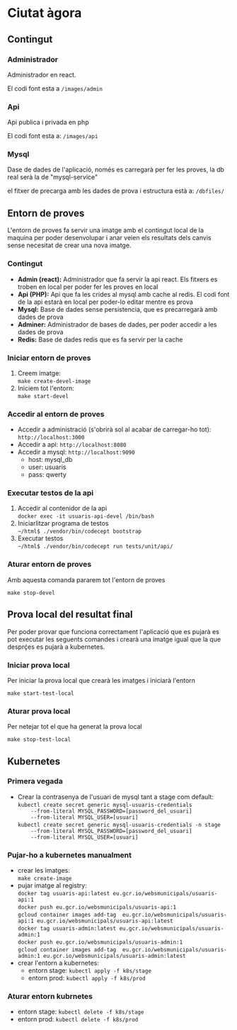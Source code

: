 # Ciutat àgora

<h2>Contingut</h2>

<h3>Administrador</h3>
    <p>Administrador en react.</p>
    <p>El codi font esta a <code>/images/admin</code></p>

<h3>Api</h3>
    <p>Api publica i privada en php</p>
    <p>El codi font esta a:  <code>/images/api</code></p>
<h3>Mysql</h3>
    <p> Dase de dades de l'aplicació, només es carregarà per fer les proves, la db real serà la de "mysql-service"</p>
    <p> el fitxer de precarga amb les dades de prova i estructura està a: <code>/dbfiles/</code></p>
<h2>Entorn de proves</h2>
<p>
    L'entorn de proves fa servir una imatge amb el contingut local de la maquina per poder desenvolupar i anar veien els resultats dels canvis sense necesitat de crear una nova imatge.
</p>

<h3> Contingut </h3>

<ul>
    <li><b>Admin (react):</b> Administrador que fa servir la api react. Els fitxers es troben en local per poder fer les proves en local </li>
    <li><b>Api (PHP):</b> Api que fa les crides al mysql amb cache al redis. El codi font de la api estarà en local per poder-lo editar mentre es prova</li>
    <li><b>Mysql:</b> Base de dades sense persistencia, que es precarregarà amb dades de prova</li>
    <li><b>Adminer:</b> Administrador de bases de dades, per poder accedir a les dades de prova</li>
    <li><b>Redis:</b> Base de dades redis que es fa servir per la cache</li>
</ul>


<h3> Iniciar entorn de proves</h3>
<ol>
<li> Creem imatge: <br/><code>make create-devel-image</code></li>
<li> Iniciem tot l'entorn: <br/> <code>make start-devel</code></li>
</ol>


<h3>Accedir al entorn de proves</h3>
<ul>
    <li>Accedir a administració (s'obrirà sol al acabar de carregar-ho tot): <code>http://localhost:3000</code></li>
    <li>Accedir a api: <code>http://localhost:8080</code></li>
    <li>Accedir a mysql: <code>http://localhost:9090</code>
        <ul>
            <li>host: mysql_db</li>
            <li>user: usuaris</li>
            <li>pass: qwerty</li>
        </ul>
    </li>
</ul>

<h3>Executar testos de la api</h3>
<ol>
    <li>Accedir al contenidor de la api<br/><code>docker exec -it usuaris-api-devel /bin/bash</code></li>
    <li>Iniciarlitzar programa de testos<br/> <code>~/html$ ./vendor/bin/codecept bootstrap</code></li>
    <li>Executar testos<br/> <code>~/html$ ./vendor/bin/codecept run tests/unit/api/
</code>
    </li>
</ol>

<h3>Aturar entorn de proves</h3>
<p>Amb aquesta comanda pararem tot l'entorn de proves</p>
<p><code>make stop-devel</code></p>

<h2>Prova local del resultat final</h2>
<p> Per poder provar que funciona correctament l'aplicació que es pujarà es pot executar les seguents comandes i crearà una imatge igual que la que desprḉes es pujarà a kubernetes.</p>

<h3>Iniciar prova local</h3>
<p>Per iniciar la prova local que crearà les imatges i iniciarà l'entorn</p>
<P><code>make start-test-local</code></p>

<h3>Aturar prova local</h3>
<p>Per netejar tot el que ha generat la prova local</p>
<P><code>make stop-test-local</code></p>

<h2>Kubernetes</h2>

<h3>Primera vegada</h3>
<ul>
    <li>Crear la contrasenya de l'usuari de mysql tant a stage com default:<br/><code>kubectl create secret generic mysql-usuaris-credentials
    --from-literal MYSQL_PASSWORD=[password_del_usuari]
    --from-literal MYSQL_USER=[usuari]</code>
    <br/><code>kubectl create secret generic mysql-usuaris-credentials -n stage
    --from-literal MYSQL_PASSWORD=[password_del_usuari]
    --from-literal MYSQL_USER=[usuari]</code>
    </li>
</ul>

<h3>Pujar-ho a kubernetes manualment</h3>
<ul>
    <li>crear les imatges: <br/><code>make create-image</code></li>
    <li>pujar imatge al registry: 
        <br/><code>docker tag usuaris-api:latest eu.gcr.io/websmunicipals/usuaris-api:1</code>
        <br/><code>docker push eu.gcr.io/websmunicipals/usuaris-api:1</code>
        <br/><code>gcloud container images add-tag  eu.gcr.io/websmunicipals/usuaris-api:1 eu.gcr.io/websmunicipals/usuaris-api:latest</code>
        <br/><code>docker tag usuaris-admin:latest eu.gcr.io/websmunicipals/usuaris-admin:1</code>
        <br/><code>docker push eu.gcr.io/websmunicipals/usuaris-admin:1</code>
        <br/><code>gcloud container images add-tag  eu.gcr.io/websmunicipals/usuaris-admin:1 eu.gcr.io/websmunicipals/usuaris-admin:latest</code>
    </li>
    <li>crear l'entorn a kubernetes:
        <ul>
            <li>entorn stage: <code>kubectl apply -f k8s/stage</code></li></li>
            <li>entorn prod: <code>kubectl apply -f k8s/prod</code></li></li>
        </ul>
    </li>
</ul>
<h3>Aturar entorn kubrnetes</h3>
<ul>
    <li>entorn stage: <code>kubectl delete -f k8s/stage</code></li></li>
    <li>entorn prod: <code>kubectl delete -f k8s/prod</code></li></li>
</ul>



